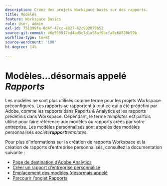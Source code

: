 ```yaml
---
description: Créez des projets Workspace basés sur des rapports.
title: Modèles
feature: Workspace Basics
role: User, Admin
exl-id: 751399fe-6d4f-47cc-8827-82c992079b52
source-git-commit: b6e555517ed4bd5e7d1a58af9bcfa8c68828b59b
workflow-type: tm+mt
source-wordcount: '100'
ht-degree: 14%

---
```


# Modèles...désormais appelé *Rapports*

Les modèles ne sont plus utilisés comme terme pour les projets Workspace préconfigurés. Les rapports se rapportent à tout ce qui a été prédéfini par Adobe, comme les rapports dans Reports &amp; Analytics et les rapports prédéfinis dans Workspace. Cependant, le terme *templates* est parfois utilisé pour faire référence aux modèles ou rapports créés par votre entreprise. Les modèles personnalisés sont appelés des modèles personnalisés *société&#x200B;**rapport**templates*.

Pour plus d’informations sur la création de rapports Workspace et la création de rapports d’entreprise personnalisés, consultez la documentation suivante :

* [Page de destination dʼAdobe Analytics](/help/analyze/landing.md)
* [Créer un rapport d’entreprise personnalisé](/help/analyze/landing.md#company-report)
* [Emplacement des modèles (désormais appelé ](/help/analyze/landing.md#templates)
* [Parcourir lʼonglet Rapports](/help/analyze/landing.md#navigate-reports)

